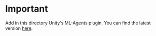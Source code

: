 # Important

Add in this directory Unity's ML-Agents plugin. You can find the latest version [here](https://github.com/Unity-Technologies/ml-agents/blob/master/docs/Making-a-new-Unity-Environment.md#setting-up-the-unity-project).